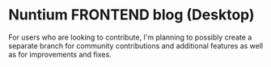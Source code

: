 # Nuntium FRONTEND blog (Desktop)

For users who are looking to contribute, I'm planning to possibly create a separate branch for community contributions and additional features as well as for improvements and fixes.
